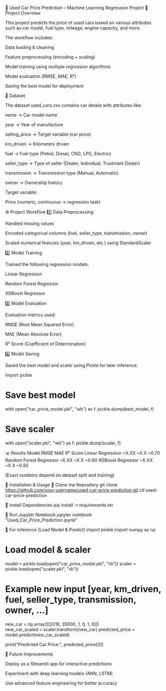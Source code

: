 🚗 Used Car Price Prediction – Machine Learning Regression Project
📌 Project Overview

This project predicts the price of used cars based on various attributes such as car model, fuel type, mileage, engine capacity, and more.

The workflow includes:

Data loading & cleaning

Feature preprocessing (encoding + scaling)

Model training using multiple regression algorithms

Model evaluation (RMSE, MAE, R²)

Saving the best model for deployment

📂 Dataset

The dataset used_cars.csv contains car details with attributes like:

name → Car model name

year → Year of manufacture

selling_price → Target variable (car price)

km_driven → Kilometers driven

fuel → Fuel type (Petrol, Diesel, CNG, LPG, Electric)

seller_type → Type of seller (Dealer, Individual, Trustmark Dealer)

transmission → Transmission type (Manual, Automatic)

owner → Ownership history

Target variable:

Price (numeric, continuous → regression task)

⚙️ Project Workflow
1️⃣ Data Preprocessing

Handled missing values

Encoded categorical columns (fuel, seller_type, transmission, owner)

Scaled numerical features (year, km_driven, etc.) using StandardScaler

2️⃣ Model Training

Trained the following regression models:

Linear Regression

Random Forest Regressor

XGBoost Regressor

3️⃣ Model Evaluation

Evaluation metrics used:

RMSE (Root Mean Squared Error)

MAE (Mean Absolute Error)

R² Score (Coefficient of Determination)

4️⃣ Model Saving

Saved the best model and scaler using Pickle for later inference:

import pickle

# Save best model
with open("car_price_model.pkl", "wb") as f:
    pickle.dump(best_model, f)

# Save scaler
with open("scaler.pkl", "wb") as f:
    pickle.dump(scaler, f)

📊 Results
Model	RMSE	MAE	R² Score
Linear Regression	~X.XX	~X.X	~0.70
Random Forest Regressor	~X.XX	~X.X	~0.90
XGBoost Regressor	~X.XX	~X.X	~0.92

(Exact numbers depend on dataset split and training)

🚀 Installation & Usage
🔹 Clone the Repository
git clone https://github.com/your-username/used-car-price-prediction.git
cd used-car-price-prediction

🔹 Install Dependencies
pip install -r requirements.txt

🔹 Run Jupyter Notebook
jupyter notebook "Used_Car_Price_Prediction.ipynb"

🔹 For Inference (Load Model & Predict)
import pickle
import numpy as np

# Load model & scaler
model = pickle.load(open("car_price_model.pkl", "rb"))
scaler = pickle.load(open("scaler.pkl", "rb"))

# Example new input [year, km_driven, fuel, seller_type, transmission, owner, ...]
new_car = np.array([[2018, 35000, 1, 0, 1, 0]])  
new_car_scaled = scaler.transform(new_car)
predicted_price = model.predict(new_car_scaled)

print("Predicted Car Price:", predicted_price[0])

📌 Future Improvements

Deploy as a Streamlit app for interactive predictions

Experiment with deep learning models (ANN, LSTM)

Use advanced feature engineering for better accuracy
